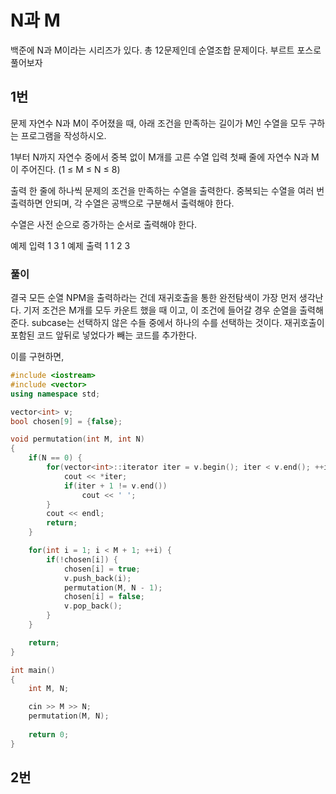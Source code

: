 # N과 M

백준에 N과 M이라는 시리즈가 있다. 총 12문제인데 순열조합 문제이다. 부르트 포스로 풀어보자

## 1번

문제
자연수 N과 M이 주어졌을 때, 아래 조건을 만족하는 길이가 M인 수열을 모두 구하는 프로그램을 작성하시오.

1부터 N까지 자연수 중에서 중복 없이 M개를 고른 수열
입력
첫째 줄에 자연수 N과 M이 주어진다. (1 ≤ M ≤ N ≤ 8)

출력
한 줄에 하나씩 문제의 조건을 만족하는 수열을 출력한다. 중복되는 수열을 여러 번 출력하면 안되며, 각 수열은 공백으로 구분해서 출력해야 한다.

수열은 사전 순으로 증가하는 순서로 출력해야 한다.

예제 입력 1 
3 1
예제 출력 1 
1
2
3

### 풀이

결국 모든 순열 NPM을 출력하라는 건데
재귀호출을 통한 완전탐색이 가장 먼저 생각난다.
기저 조건은 M개를 모두 카운트 했을 때 이고, 이 조건에 들어갈 경우 순열을 출력해 준다.
subcase는 선택하지 않은 수들 중에서 하나의 수를 선택하는 것이다.
재귀호출이 포함된 코드 앞뒤로 넣었다가 빼는 코드를 추가한다.

이를 구현하면,

``` c++
#include <iostream>
#include <vector>
using namespace std;

vector<int> v;
bool chosen[9] = {false};

void permutation(int M, int N)
{
	if(N == 0) {
		for(vector<int>::iterator iter = v.begin(); iter < v.end(); ++iter) {
			cout << *iter;
			if(iter + 1 != v.end())
				cout << ' ';
		}
		cout << endl;
		return;
	}

	for(int i = 1; i < M + 1; ++i) {
		if(!chosen[i]) {
			chosen[i] = true;
			v.push_back(i);
			permutation(M, N - 1);
			chosen[i] = false;
			v.pop_back();
		}
	}

	return;
}

int main()
{
	int M, N;

	cin >> M >> N;
	permutation(M, N);
	
	return 0;
}
```

## 2번

